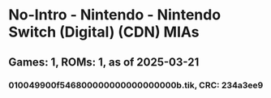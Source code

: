 # No-Intro - Nintendo - Nintendo Switch (Digital) (CDN) MIAs
## Games: 1, ROMs: 1, as of 2025-03-21

### 010049900f546800000000000000000b.tik, CRC: 234a3ee9
